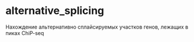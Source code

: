 alternative_splicing
====================

Нахождение альтернативно сплайсируемых участков генов, лежащих в пиках ChiP-seq
